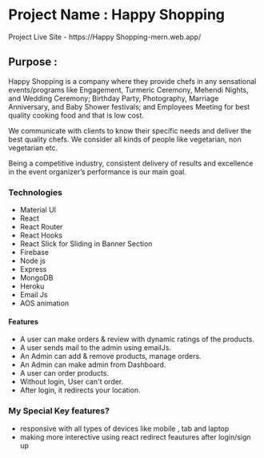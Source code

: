 
# Project Name :  Happy Shopping
Project Live Site -  https://Happy Shopping-mern.web.app/

## Purpose : 
Happy Shopping is a company where they provide chefs in any sensational events/programs like Engagement, Turmeric Ceremony, Mehendi Nights, and Wedding Ceremony; Birthday Party, Photography, Marriage Anniversary, and Baby Shower festivals; and Employees Meeting  for best quality cooking food and that is low cost.

We communicate with clients to know their specific needs and deliver the best quality chefs.
We consider all kinds of people like vegetarian, non vegetarian etc.

Being a competitive industry, consistent delivery of results and excellence in the event organizer’s performance is our main goal.



### Technologies

- Material UI
- React
- React Router
- React Hooks
- React Slick for Sliding in Banner Section
- Firebase
- Node js
- Express
- MongoDB
- Heroku
- Email Js
- AOS animation



#### Features


- A user can make orders & review with dynamic ratings of the products.
- A user sends mail to the admin using emailJs.
- An Admin can add & remove products, manage orders.
- An Admin can make admin from Dashboard.
- A user can order products.
- Without login, User can't order.
- After login, it redirects your location.



###  My Special Key features?

- responsive with all types of devices like mobile , tab and laptop
- making more interective using react redirect feautures after login/sign up

